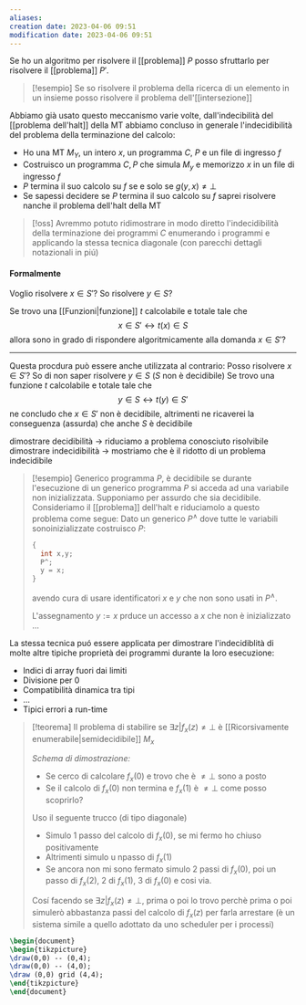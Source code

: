 ```yaml
---
aliases: 
creation date: 2023-04-06 09:51
modification date: 2023-04-06 09:51
---
```


Se ho un algoritmo per risolvere il [[problema]] $P$ posso sfruttarlo per risolvere il [[problema]] $P'$.


>[!esempio]
>Se so risolvere il problema della ricerca di un elemento in un insieme posso risolvere il problema dell'[[intersezione]]



Abbiamo già usato questo meccanismo varie volte, dall'indecibilità del [[problema dell'halt]] della MT abbiamo concluso in generale l'indecidibilità del problema della terminazione del calcolo:
- Ho una MT $M_{Y}$, un intero $x$, un programma $C$, $P$ e un file di ingresso $f$
- Costruisco un programma $C, P$ che simula $M_{y}$ e memorizzo $x$ in un file di ingresso $f$
- $P$ termina il suo calcolo su $f$ se e solo se $g(y,x) \neq \perp$
- Se sapessi decidere se $P$ termina il suo calcolo su $f$ saprei risolvere nanche il problema dell'halt della MT


>[!oss]
>Avremmo potuto ridimostrare in modo diretto l'indecidibilità della terminazione dei programmi $C$ enumerando i programmi e applicando la stessa tecnica diagonale (con parecchi dettagli notazionali in piú)


#### Formalmente
Voglio risolvere $x \in S'$?
So risolvere $y \in S$?

Se trovo una [[Funzioni|funzione]] $t$ calcolabile e totale tale che
$$ x \in S' \leftrightarrow t(x) \in S $$
allora sono in grado di rispondere algoritmicamente alla domanda $x \in S'$?

---
Questa procdura può essere anche utilizzata al contrario:
Posso risolvere $x \in S'$?
So di non saper risolvere $y \in S$ ($S$ non è decidibile)
Se trovo una funzione $t$ calcolabile e totale tale che
$$ y \in S \leftrightarrow  t(y) \in S' $$
ne concludo che $x \in S'$ non è decidibile, altrimenti ne ricaverei la conseguenza (assurda) che anche $S$ è decidibile

dimostrare decidibilità -> riduciamo a problema conosciuto risolvibile
dimostrare indecidibilità -> mostriamo che è il ridotto di un problema indecidibile

>[!esempio]
>Generico programma $P$, è decidibile se durante l'esecuzione di un generico programma $P$ si acceda ad una variabile non inizializzata.
>Supponiamo per assurdo che sia decidibile. Consideriamo il [[problema]] dell'halt e riduciamolo a questo problema come segue:
>Dato un generico $P^\land$ dove tutte le variabili sonoinizializzate costruisco $P$:
>```c
>{
>	int x,y;
>	P^;
>	y = x;
>}
>```
>avendo cura di usare identificatori $x$ e $y$ che non sono usati in $P^\land$.
>
>L'assegnamento $y := x$ prduce un accesso a $x$ che non è inizializzato
>...

La stessa tecnica puó essere applicata per dimostrare l'indecidiblità di molte altre tipiche proprietà dei programmi durante la loro esecuzione:
- Indici di array fuori dai limiti
- Divisione per 0
- Compatibilità dinamica tra tipi
- ...
- Tipici errori a run-time


>[!teorema]
>Il problema di stabilire se $\exists z | f_{x}(z) \neq \perp$ è [[Ricorsivamente enumerabile|semidecidibile]] $M_{x}$
>
>*Schema di dimostrazione:*
>- Se cerco di calcolare $f_{x}(0)$ e trovo che è $\neq \perp$ sono a posto
>- Se il calcolo di $f_{x}(0)$ non termina e $f_{x}(1)$ è $\neq \perp$ come posso scoprirlo?
>
>Uso il seguente trucco (di tipo diagonale)
>- Simulo 1 passo del calcolo di $f_{x}(0)$, se mi fermo ho chiuso positivamente
>- Altrimenti simulo u npasso di $f_{x}(1)$
>- Se ancora non mi sono fermato simulo 2 passi di $f_{x}(0)$, poi un passo di $f_{x}(2)$, 2 di $f_{x}(1)$, $3$ di $f_{x}(0)$ e cosi via.
>
>Cosí facendo se $\exists z | f_{x}(z) \neq \perp$, prima o poi lo trovo perchè prima o poi simulerò abbastanza passi del calcolo di $f_{x}(z)$ per farla arrestare (è un sistema simile a quello adottato da uno scheduler per i processi)  


```tikz
\begin{document}
\begin{tikzpicture}
\draw(0,0) -- (0,4);
\draw(0,0) -- (4,0);
\draw (0,0) grid (4,4);
\end{tikzpicture}
\end{document}
```
